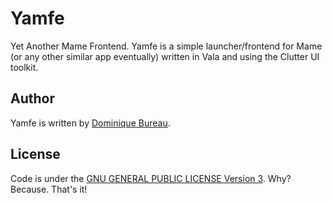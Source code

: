 Yamfe
========
Yet Another Mame Frontend. Yamfe is a simple launcher/frontend for Mame (or any other similar app eventually) written in Vala and using the Clutter UI toolkit.

Author
------------
Yamfe is written by [Dominique Bureau][dbureau].

License
-------
Code is under the [GNU GENERAL PUBLIC LICENSE Version 3][license]. Why? Because. That's it!

[dbureau]:mailto:dbureau@gmail.com
[license]:https://www.gnu.org/licenses/rms-why-gplv3.html
